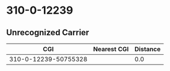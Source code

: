 # 310-0-12239
## Unrecognized Carrier


| CGI | Nearest CGI | Distance |
|-----|-------------|----------|
| 310-0-12239-50755328 |  | 0.0 |

